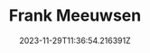 ---
title: "Frank Meeuwsen"
category: "IndieWeb & Personal Blogs"
site_url: https://frankmeeuwsen.com/
feed_url: https://frankmeeuwsen.com/feed.xml
date: 2023-11-29T11:36:54.216391Z
domain: frankmeeuwsen.com

---